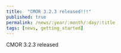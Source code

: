 ```yaml
---
title:  "CMOR 3.2.3 released!!!"
published: true
permalink: /news/:year/:month/:day/:title
tags: [news, getting_started]
---
```


CMOR 3.2.3 released

 

